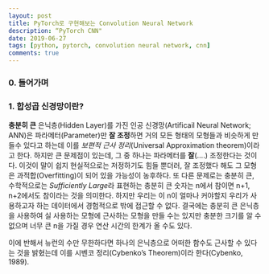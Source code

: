 ```yaml
---
layout: post
title: PyTorch로 구현해보는 Convolution Neural Network
description: “PyTorch CNN"
date: 2019-06-27
tags: [python, pytorch, convolution neural network, cnn]
comments: true
---
```




### 0. 들어가며

### 1. 합성곱 신경망이란?

**충분히 큰** 은닉층(Hidden Layer)를 가진 인공 신경망(Artificail Neural Network; ANN)은 파라메터(Parameter)만 **잘 조정**하면 거의 모든 형태의 모형들과 비슷하게 만들수 있다고 하는데 이를 *보편적 근사 정리*(Universal Approximation theorem)이라고 한다. 하지만 큰 문제점이 있는데, 그 중 하나는 파라메터를 **잘**(….) 조정한다는 것이다. 이것이 말이 쉽지 현실적으로는 저정하기도 힘들 뿐더러, 잘 조정했다 해도 그 모형은 과적합(Overfitting)이 되어 있을 가능성이 농후하다. 또 다른 문제로는  충분히 큰, 수학적으로는 *Sufficiently Large*라 표현하는 충분히 큰 숫자는 n에서 참이면 n+1, n+2에서도 참이라는 것을 의미한다. 하지만 우리는 이 n이 얼마나 커야할지 우리가 사용하고자 하는 데이터에서 경험적으로 밖에 접근할 수 없다. 결국에는 충분히 큰 은닉층을 사용하여 실 사용하는 모형에 근사하는 모형을 만들 수는 있지만 충분한 크기를 알 수 없으며 너무 큰 n을 가질 경우 연산 시간의 한계가 올 수도 있다.

이에 반해서 뉴런의 수만 무한하다면 하나의 은닉층으로 어떠한 함수도 근사할 수 있다는 것을 밝혔는데 이를 시벤코 정리(Cybenko’s Theorem)이라 한다(Cybenko, 1989). 





























